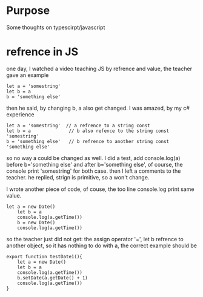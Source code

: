 # Purpose
Some thoughts on typescirpt/javascript

# refrence in JS  
one day, I watched a video teaching JS by refrence and value, the teacher gave an example
```
let a = 'somestring'
let b = a
b = 'something else'
```
then he said, by changing b, a also get changed.
I was amazed, by my c# experience
```
let a = 'somestring'  // a refrence to a string const
let b = a              // b also refence to the string const 'somestring'
b = 'something else'   // b refrence to another string const 'something else'
```
so no way a could be changed as well. I did a test, add console.log(a) before b='something else' and after b='something else', of course, the console print 'somestring' for both case. then I left a comments to the teacher. he replied, strign is primitive, so a won't change. 

I wrote another piece of code, of couse, the too line console.log print same value.
```
let a = new Date()
    let b = a
    console.log(a.getTime())
    b = new Date()
    console.log(a.getTime())
```

so the teacher just did not get: 
the assign operator '=', let b refrence to another object, so it has nothing to do with a, the correct example should be

```
export function testDate1(){
    let a = new Date()
    let b = a
    console.log(a.getTime())
    b.setDate(a.getDate() + 1)
    console.log(a.getTime())
}
```

